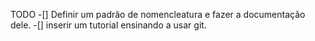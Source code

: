TODO
-[] Definir um padrão de nomencleatura e fazer a documentação dele.
-[]	inserir um tutorial ensinando a usar git.